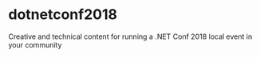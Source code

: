 # dotnetconf2018
Creative and technical content for running a .NET Conf 2018 local event in your community
